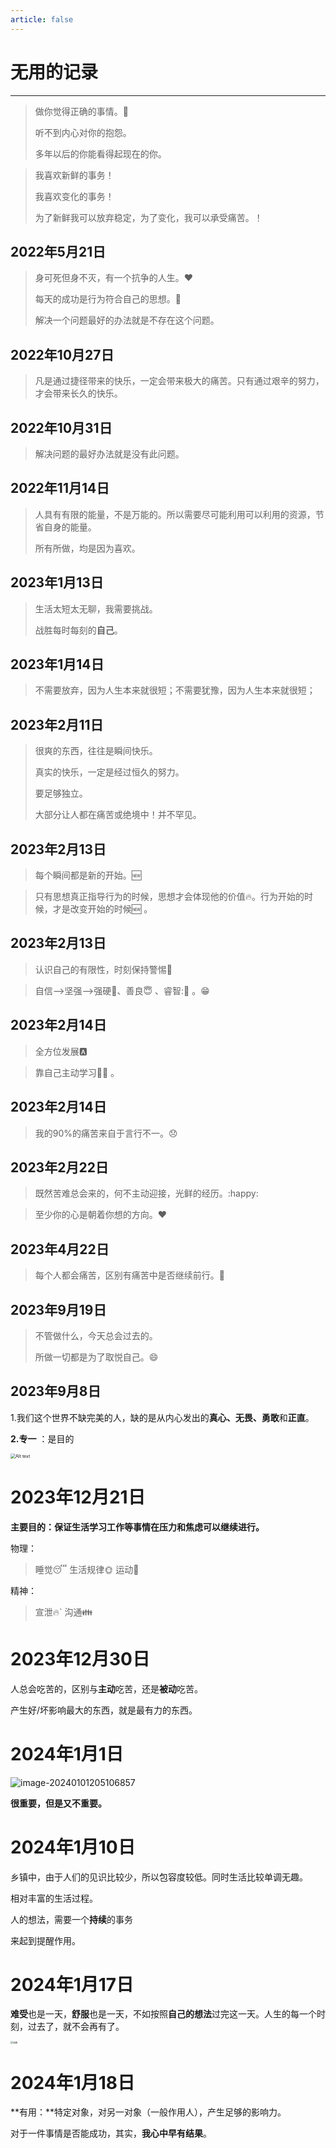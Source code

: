 ```yaml
---
article: false
---
```


# 无用的记录

------

> 做你觉得正确的事情。🤣
>
> 听不到内心对你的抱怨。
>
> 多年以后的你能看得起现在的你。

> 我喜欢新鲜的事务！
>
> 我喜欢变化的事务！
>
> 为了新鲜我可以放弃稳定，为了变化，我可以承受痛苦。！

## 2022年5月21日

> 身可死但身不灭，有一个抗争的人生。:heart:
>
> 每天的成功是行为符合自己的思想。:muscle:
>
> 解决一个问题最好的办法就是不存在这个问题。

## 2022年10月27日

> 凡是通过捷径带来的快乐，一定会带来极大的痛苦。只有通过艰辛的努力，才会带来长久的快乐。

## 2022年10月31日

> 解决问题的最好办法就是没有此问题。

## 2022年11月14日

> 人具有有限的能量，不是万能的。所以需要尽可能利用可以利用的资源，节省自身的能量。
>
> 所有所做，均是因为喜欢。

## 2023年1月13日

> 生活太短太无聊，我需要挑战。
>
> 战胜每时每刻的**自己**。

## 2023年1月14日

> 不需要放弃，因为人生本来就很短；不需要犹豫，因为人生本来就很短；

## 2023年2月11日

> 很爽的东西，往往是瞬间快乐。
>
> 真实的快乐，一定是经过恒久的努力。
>
> 要足够独立。
>
> 大部分让人都在痛苦或绝境中！并不罕见。

## 2023年2月13日

> 每个瞬间都是新的开始。:new:

> 只有思想真正指导行为的时候，思想才会体现他的价值:fire:。行为开始的时候，才是改变开始的时候:new: 。

## 2023年2月13日

> 认识自己的有限性，时刻保持警惕:rotating_light:

> 自信-->坚强-->强硬:muscle:、善良:innocent: 、睿智:🧠 。&#x1F601;

## 2023年2月14日

> 全方位发展:a:

> 靠自己主动学习:man_student: 。

## 2023年2月14日

> 我的90%的痛苦来自于言行不一。:disappointed:

## 2023年2月22日

> 既然苦难总会来的，何不主动迎接，光鲜的经历。:happy:

> 至少你的心是朝着你想的方向。:heart:

## 2023年4月22日

> 每个人都会痛苦，区别有痛苦中是否继续前行。:footprints:

## 2023年9月19日

> 不管做什么，今天总会过去的。
>
> 所做一切都是为了取悦自己。:smile:
>
## 2023年9月8日

1.我们这个世界不缺完美的人，缺的是从内心发出的**真心、无畏、勇敢**和**正直**。

**2.专一** ：是目的

<img src="../../.vuepress/public/assets/image/%E4%B8%93%E4%B8%80.png" alt="Alt text" style="zoom:50%;" />

# 2023年12月21日

**主要目的：保证生活学习工作等事情在压力和焦虑可以继续进行。**

物理：

> 睡觉:sleeping:
> 生活规律:sun_with_face:
> 运动:walking:

精神：

> 宣泄:fire:`
> 沟通:family:

# 2023年12月30日

人总会吃苦的，区别与**主动**吃苦，还是**被动**吃苦。

产生好/坏影响最大的东西，就是最有力的东西。

# 2024年1月1日

![image-20240101205106857](./assets/image-20240101205106857.png)

**很重要，但是又不重要。**

# 2024年1月10日

乡镇中，由于人们的见识比较少，所以包容度较低。同时生活比较单调无趣。

相对丰富的生活过程。

人的想法，需要一个**持续**的事务   

来起到提醒作用。

# 2024年1月17日

**难受**也是一天，**舒服**也是一天，不如按照**自己的想法**过完这一天。人生的每一个时刻，过去了，就不会再有了。

<img src="./assets/动画.gif" alt="动画" style="zoom: 25%;" />

# 2024年1月18日

**有用：**特定对象，对另一对象（一般作用人），产生足够的影响力。

对于一件事情是否能成功，其实，**我心中早有结果**。
